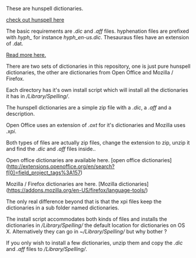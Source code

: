 These are hunspell dictionaries.

[check out hunspell here](https://hunspell.github.io/)

The basic requirements are _.dic_ and _.aff_ files. hyphenation files are prefixed with *hyph_* for 
instance *hyph_en-us.dic*. Thesauraus files have an extension of .dat.

[Read more here.](https://en.wikipedia.org/wiki/Hunspell)


There are two sets of dictionaries in this repository, 
one is just pure hunspell dictionaries, the other are dictionaries 
from Open Office and Mozilla / Firefox.

Each directory has it's own install script which will install all the 
dictionaries it has in _/Library/Spelling/_.

The hunspell dictionaries are a simple zip file with a _.dic_, a _.aff_
and a description.

Open Office uses an extension of _.oxt_ for it's dictionaries and 
Mozilla uses _.xpi_.

Both types of files are actually zip files, change the extension to zip,
unzip it and find the _.dic_ and _.aff_ files inside..

Open office dictionaries are available here.
[open office dictionaries] (http://extensions.openoffice.org/en/search?f[0]=field_project_tags%3A157)

Mozilla / Firefox dictionaries are here.
[Mozilla dictionaries] (https://addons.mozilla.org/en-US/firefox/language-tools/)

The only real difference beyond that is that the xpi files keep
the dictionaries in a sub folder named dictionaries.

The install script accommodates both kinds of files and installs
the dictionaries in _/Library/Spelling/_ the default location for
dictionaries on OS X. Alternatively they can go in _~/Library/Spelling/_ but
why bother ?

If you only wish to install a few dictionaries, unzip them and
copy the _.dic_ and _.aff_ files to _/Library/Spelling/_.

